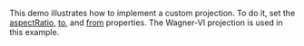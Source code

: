 This demo illustrates how to implement a custom projection. To do it, set the [aspectRatio](/Documentation/ApiReference/Data_Visualization_Widgets/dxVectorMap/Configuration/projection/#aspectRatio), [to](/Documentation/ApiReference/Data_Visualization_Widgets/dxVectorMap/Configuration/projection/#to), and [from](/Documentation/ApiReference/Data_Visualization_Widgets/dxVectorMap/Configuration/projection/#from) properties. The&nbsp;Wagner-VI projection is used in this example.